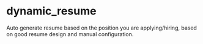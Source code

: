# dynamic_resume
Auto generate resume based on the position you are applying/hiring, based on good resume design and manual configuration.
